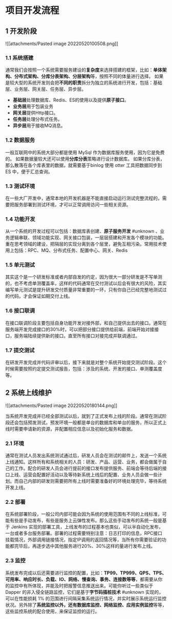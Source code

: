 # 项目开发流程
## 1 开发阶段
![[attachments/Pasted image 20220520100508.png]]

### 1.1 系统搭建
通常我们会按照一个系统需要服务建设的**复杂度**来选择搭建的框架，比如：**单体架构、分布式架构、分库分表架构、分层架构**等，按照不同的体量进行选择。
如果是较大型的系统开发则会把**不同的职责**拆分为独立的系统进行开发，包括：基础层、业务层、网关层、任务层、异步层。
- **基础层**处理数据库、Redis、ES的使用以及提供**原子接口**。
- **业务层**用于包装业务
- **网关层**提供Http接口。
- **任务层**处理分布式任务。
- **异步层**用于接收MQ消息。

### 1.2 数据服务
一般互联网中的系统大部分都是使用 MySql 作为数据库服务使用，因为它是免费的。
如果数据量较大还可以使用**分库分表**策略进行设计数据库。
如果分库分表，那么散落在各个库表里的数据，就需要基于binlog 使用 otter 工具把数据同步到 ES 中，便于汇总查询。

### 1.3 测试环境
在一些大厂开发中，通常本地的开发机器是不能直接启动运行测试完整流程的，需要把服务部署到测试环境，才可以正常调用访问一些相关资源。

### 1.4 功能开发
从一个系统的开发过程可以包括：数据库表创建、**原子服务开发** #unknown  、业务逻辑串联、领域功能实现、网关接口包装，一层层搭建和开发各个模块的功能。重在思考领域的建设，把隔层的实现分离到各个层里，避免互相污染。常用技术使用上包括：RPC、MQ、分布式任务、配置中心、网关、Redis

### 1.5 单元测试
其实这个是一个研发标准或者内部自发的约定，因为很大一部分研发是不写单测的，也不考虑单测覆盖率，这样的代码通常在交付测试以后会有很大的风险，其实编写单元测试是提升研发交付质量非常重要的一环，只有你自己已经完整地测试过的代码，才会保证如期交付上线。

### 1.6 接口联调
在接口联调阶段主要包括自身功能开发对接外部，和自己提供出去的接口。通常在服务端开发完成接口的30%时，可以把部分接口提供给前端，前端开始对接接口，服务端陆续提供新的接口。直至所有接口对接完成并联调通过。

### 1.7 提交测试
在研发开发完成并代码评审以后，接下来就是对整个系统开始提交测试阶段。这个时候需要按照约定提交测试报告，包括：涉及的系统、开发的接口、单测覆盖度等。

## 2 系统上线维护
![[attachments/Pasted image 20220520180144.png]]

当系统开发完成并已经全部测试以后，就到了正式发布上线的阶段。通常在测试阶段还会包括预发测试，预发环境一般都是单台的数据库和单台的服务，所以正式上线时需要申请新的资源，并配置相应信息以及初始化服务和数据。

### 2.1 环境
通常在测试人员发出系统测试通过后，研发人员会在测试的邮件上，发送一个系统上线通知。这样所有和系统相关的人员：研发、产品、运营、业务，都会做属于自己的工作。配合的研发人员会进行提前的接口发布提供服务、前端会等待后端的接口上线、运营会配置好活动以及等待新系统上线后的配置、业务人员会做一些计划。而自己内部的研发则需要把所有上线时需要准备好的环境处理完毕，等待系统开发上线。

### 2.2 部署
在系统部署阶段，一般公司内部可能会因为系统的使用范围有不同的上线标准，可能有些是手动发布，有些是服务上云弹性发布。那么这些手动发布的系统一般是基于 Jenkins 实现的部署工具，上线发布的过程基本也类似，可以半自动化发布，一台或者多台服务部署。部署的过程需要特别注意：日志打印的信息，RPC接口挂载情况，外部调用链接情况，指定IP调用的返回情况等，当所有你需要验证的功能都完毕后，再逐步选中其他服务进行20%、30%这样的量进行发布上线。

### 2.3 监控
系统发布完成以后还需要进行监控的配置，比如：**TP99、TP999、QPS、TPS、可用率、响应时长、负载、IO、网络、慢查询、事务、连接数等等**，都需要从你的监控中有所体现，并能及时把报警信息推送出来。可能你听过一些类似于 Dapper 的非入侵全链路监控，它们是基于**字节码插桩技术** #unknown 实现的，可以在性能损耗 1% 的范围进行间隔采集系统运行情况，并实时展示系统运行监控状况。另外除了**系统监控以外，还有数据库监控、网络监控、应用实例监控**等等，这些监控系统的配合使用，来保证监控的运行。
